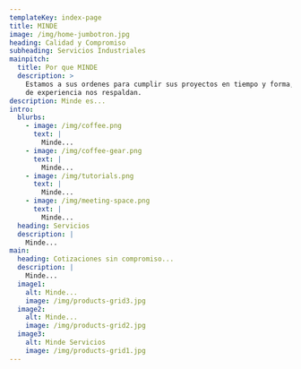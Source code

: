 ```yaml
---
templateKey: index-page
title: MINDE
image: /img/home-jumbotron.jpg
heading: Calidad y Compromiso
subheading: Servicios Industriales
mainpitch:
  title: Por que MINDE
  description: >
    Estamos a sus ordenes para cumplir sus proyectos en tiempo y forma, 20 años
    de experiencia nos respaldan.
description: Minde es...
intro:
  blurbs:
    - image: /img/coffee.png
      text: |
        Minde...
    - image: /img/coffee-gear.png
      text: |
        Minde...
    - image: /img/tutorials.png
      text: |
        Minde...
    - image: /img/meeting-space.png
      text: |
        Minde...
  heading: Servicios
  description: |
    Minde...
main:
  heading: Cotizaciones sin compromiso...
  description: |
    Minde...
  image1:
    alt: Minde...
    image: /img/products-grid3.jpg
  image2:
    alt: Minde...
    image: /img/products-grid2.jpg
  image3:
    alt: Minde Servicios
    image: /img/products-grid1.jpg
---
```

